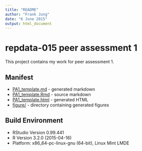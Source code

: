 ```yaml
---
title: "README"
author: "Frank Jung"
date: "6 June 2015"
output: html_document
---
```


repdata-015 peer assessment 1
=============================

This project contains my work for peer assessment 1.

Manifest
--------

* [PA1_template.md](PA1_template.md) - generated markdown
* [PA1_template.Rmd](PA1_template.Rmd) - source markdown
* [PA1_template.html](PA1_template.html) - generated HTML
* [figure/](figure/) - directory containing generated figures

Build Environment
-----------------

* RStudio Version 0.99.441 
* R Version 3.2.0 (2015-04-16)
* Platform: x86_64-pc-linux-gnu (64-bit), Linux Mint LMDE
